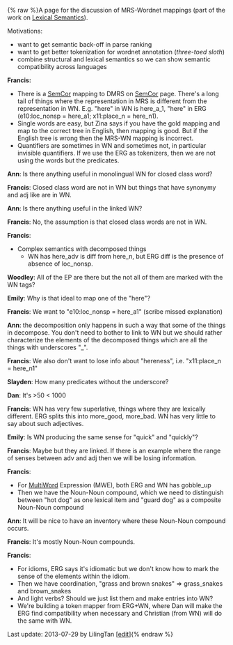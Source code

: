 {% raw %}A page for the discussion of MRS-Wordnet mappings (part of the work on
[Lexical Semantics](https://blog.inductorsoftware.com/docsproto/garage/LexsemTop)).

Motivations:

- want to get semantic back-off in parse ranking
- want to get better tokenization for wordnet annotation (*three-toed
sloth*)
- combine structural and lexical semantics so we can show semantic
compatibility across languages

**Francis:**

- There is a [SemCor](../SemCor) mapping to DMRS on [SemCor](../SemCor)
page. There's a long tail of things where the representation in MRS
is different from the representation in WN. E.g. "here" in WN is
here\_a\_1, "here" in ERG (e10:loc\_nonsp = here\_a1; x11:place\_n =
here\_n1).
- Single words are easy, but Zina says if you have the gold mapping
and map to the correct tree in English, then mapping is good. But if
the English tree is wrong then the MRS-WN mapping is incorrect.
- Quantifiers are sometimes in WN and sometimes not, in particular
invisible quantifiers. If we use the ERG as tokenizers, then we are
not using the words but the predicates.

**Ann**: Is there anything useful in monolingual WN for closed class
word?

**Francis**: Closed class word are not in WN but things that have
synonymy and adj like are in WN.

**Ann**: Is there anything useful in the linked WN?

**Francis**: No, the assumption is that closed class words are not in
WN.

**Francis**:

- Complex semantics with decomposed things
  - WN has here\_adv is diff from here\_n, but ERG diff is the
presence of absence of loc\_nonsp.

**Woodley**: All of the EP are there but the not all of them are marked
with the WN tags?

**Emily**: Why is that ideal to map one of the "here"?

**Francis**: We want to "e10:loc\_nonsp = here\_a1" (scribe missed
explanation)

**Ann**: the decomposition only happens in such a way that some of the
things in decompose. You don't need to bother to link to WN but we
should rather characterize the elements of the decomposed things which
are all the things with underscores "\_".

**Francis**: We also don't want to lose info about "hereness", i.e.
"x11:place\_n = here\_n1"

**Slayden**: How many predicates without the underscore?

**Dan**: It's &gt;50 &lt; 1000

**Francis**: WN has very few superlative, things where they are
lexically different. ERG splits this into more\_good, more\_bad. WN has
very little to say about such adjectives.

**Emily**: Is WN producing the same sense for "quick" and "quickly"?

**Francis**: Maybe but they are linked. If there is an example where the
range of senses between adv and adj then we will be losing information.

**Francis**:

- For [MultiWord](/MultiWord) Expression (MWE), both ERG and WN has
gobble\_up
- Then we have the Noun-Noun compound, which we need to distinguish
between "hot dog" as one lexical item and "guard dog" as a composite
Noun-Noun compound

**Ann**: It will be nice to have an inventory where these Noun-Noun
compound occurs.

**Francis**: It's mostly Noun-Noun compounds.

**Francis**:

- For idioms, ERG says it's idiomatic but we don't know how to mark
the sense of the elements within the idiom.
- Then we have coordination, "grass and brown snakes" =&gt;
grass\_snakes and brown\_snakes
- And light verbs? Should we just list them and make entries into WN?
- We're building a token mapper from ERG+WN, where Dan will make the
ERG find compatibility when necessary and Christian (from WN) will
do the same with WN.

Last update: 2013-07-29 by LilingTan [[edit](https://github.com/delph-in/docs/wiki/SaarlandMrsWordnet/_edit)]{% endraw %}